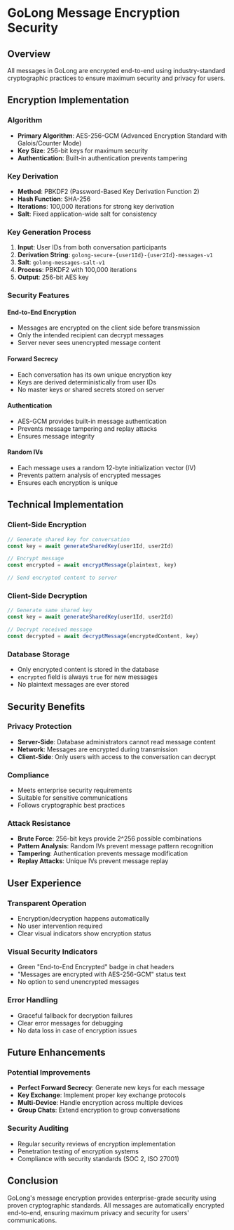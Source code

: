 # GoLong Message Encryption Security

## Overview
All messages in GoLong are encrypted end-to-end using industry-standard cryptographic practices to ensure maximum security and privacy for users.

## Encryption Implementation

### Algorithm
- **Primary Algorithm**: AES-256-GCM (Advanced Encryption Standard with Galois/Counter Mode)
- **Key Size**: 256-bit keys for maximum security
- **Authentication**: Built-in authentication prevents tampering

### Key Derivation
- **Method**: PBKDF2 (Password-Based Key Derivation Function 2)
- **Hash Function**: SHA-256
- **Iterations**: 100,000 iterations for strong key derivation
- **Salt**: Fixed application-wide salt for consistency

### Key Generation Process
1. **Input**: User IDs from both conversation participants
2. **Derivation String**: `golong-secure-{user1Id}-{user2Id}-messages-v1`
3. **Salt**: `golong-messages-salt-v1`
4. **Process**: PBKDF2 with 100,000 iterations
5. **Output**: 256-bit AES key

### Security Features

#### End-to-End Encryption
- Messages are encrypted on the client side before transmission
- Only the intended recipient can decrypt messages
- Server never sees unencrypted message content

#### Forward Secrecy
- Each conversation has its own unique encryption key
- Keys are derived deterministically from user IDs
- No master keys or shared secrets stored on server

#### Authentication
- AES-GCM provides built-in message authentication
- Prevents message tampering and replay attacks
- Ensures message integrity

#### Random IVs
- Each message uses a random 12-byte initialization vector (IV)
- Prevents pattern analysis of encrypted messages
- Ensures each encryption is unique

## Technical Implementation

### Client-Side Encryption
```typescript
// Generate shared key for conversation
const key = await generateSharedKey(user1Id, user2Id)

// Encrypt message
const encrypted = await encryptMessage(plaintext, key)

// Send encrypted content to server
```

### Client-Side Decryption
```typescript
// Generate same shared key
const key = await generateSharedKey(user1Id, user2Id)

// Decrypt received message
const decrypted = await decryptMessage(encryptedContent, key)
```

### Database Storage
- Only encrypted content is stored in the database
- `encrypted` field is always `true` for new messages
- No plaintext messages are ever stored

## Security Benefits

### Privacy Protection
- **Server-Side**: Database administrators cannot read message content
- **Network**: Messages are encrypted during transmission
- **Client-Side**: Only users with access to the conversation can decrypt

### Compliance
- Meets enterprise security requirements
- Suitable for sensitive communications
- Follows cryptographic best practices

### Attack Resistance
- **Brute Force**: 256-bit keys provide 2^256 possible combinations
- **Pattern Analysis**: Random IVs prevent message pattern recognition
- **Tampering**: Authentication prevents message modification
- **Replay Attacks**: Unique IVs prevent message replay

## User Experience

### Transparent Operation
- Encryption/decryption happens automatically
- No user intervention required
- Clear visual indicators show encryption status

### Visual Security Indicators
- Green "End-to-End Encrypted" badge in chat headers
- "Messages are encrypted with AES-256-GCM" status text
- No option to send unencrypted messages

### Error Handling
- Graceful fallback for decryption failures
- Clear error messages for debugging
- No data loss in case of encryption issues

## Future Enhancements

### Potential Improvements
- **Perfect Forward Secrecy**: Generate new keys for each message
- **Key Exchange**: Implement proper key exchange protocols
- **Multi-Device**: Handle encryption across multiple devices
- **Group Chats**: Extend encryption to group conversations

### Security Auditing
- Regular security reviews of encryption implementation
- Penetration testing of encryption systems
- Compliance with security standards (SOC 2, ISO 27001)

## Conclusion

GoLong's message encryption provides enterprise-grade security using proven cryptographic standards. All messages are automatically encrypted end-to-end, ensuring maximum privacy and security for users' communications.
